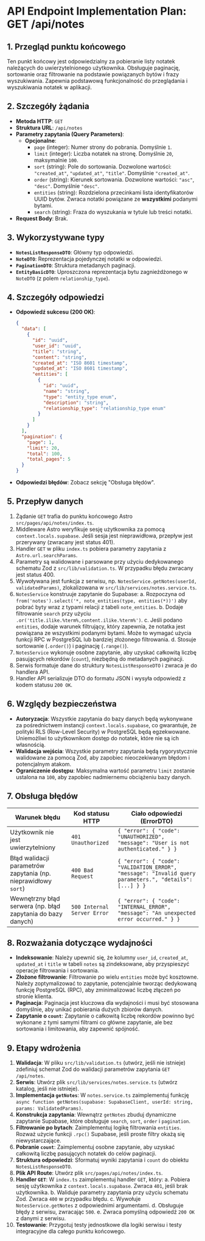 # API Endpoint Implementation Plan: GET /api/notes

## 1. Przegląd punktu końcowego
Ten punkt końcowy jest odpowiedzialny za pobieranie listy notatek należących do uwierzytelnionego użytkownika. Obsługuje paginację, sortowanie oraz filtrowanie na podstawie powiązanych bytów i frazy wyszukiwania. Zapewnia podstawową funkcjonalność do przeglądania i wyszukiwania notatek w aplikacji.

## 2. Szczegóły żądania
- **Metoda HTTP**: `GET`
- **Struktura URL**: `/api/notes`
- **Parametry zapytania (Query Parameters)**:
  - **Opcjonalne**:
    - `page` (integer): Numer strony do pobrania. Domyślnie `1`.
    - `limit` (integer): Liczba notatek na stronę. Domyślnie `20`, maksymalnie `100`.
    - `sort` (string): Pole do sortowania. Dozwolone wartości: `"created_at"`, `"updated_at"`, `"title"`. Domyślnie `"created_at"`.
    - `order` (string): Kierunek sortowania. Dozwolone wartości: `"asc"`, `"desc"`. Domyślnie `"desc"`.
    - `entities` (string): Rozdzielona przecinkami lista identyfikatorów UUID bytów. Zwraca notatki powiązane ze **wszystkimi** podanymi bytami.
    - `search` (string): Fraza do wyszukania w tytule lub treści notatki.
- **Request Body**: Brak.

## 3. Wykorzystywane typy
- **`NotesListResponseDTO`**: Główny typ odpowiedzi.
- **`NoteDTO`**: Reprezentacja pojedynczej notatki w odpowiedzi.
- **`PaginationDTO`**: Struktura metadanych paginacji.
- **`EntityBasicDTO`**: Uproszczona reprezentacja bytu zagnieżdżonego w `NoteDTO` (z polem `relationship_type`).

## 4. Szczegóły odpowiedzi
- **Odpowiedź sukcesu (200 OK)**:
  ```json
  {
    "data": [
      {
        "id": "uuid",
        "user_id": "uuid",
        "title": "string",
        "content": "string",
        "created_at": "ISO 8601 timestamp",
        "updated_at": "ISO 8601 timestamp",
        "entities": [
          {
            "id": "uuid",
            "name": "string",
            "type": "entity_type enum",
            "description": "string",
            "relationship_type": "relationship_type enum"
          }
        ]
      }
    ],
    "pagination": {
      "page": 1,
      "limit": 20,
      "total": 100,
      "total_pages": 5
    }
  }
  ```
- **Odpowiedzi błędów**: Zobacz sekcję "Obsługa błędów".

## 5. Przepływ danych
1.  Żądanie `GET` trafia do punktu końcowego Astro `src/pages/api/notes/index.ts`.
2.  Middleware Astro weryfikuje sesję użytkownika za pomocą `context.locals.supabase`. Jeśli sesja jest nieprawidłowa, przepływ jest przerywany (zwracany jest status 401).
3.  Handler `GET` w pliku `index.ts` pobiera parametry zapytania z `Astro.url.searchParams`.
4.  Parametry są walidowane i parsowane przy użyciu dedykowanego schematu Zod z `src/lib/validation.ts`. W przypadku błędu zwracany jest status 400.
5.  Wywoływana jest funkcja z serwisu, np. `NotesService.getNotes(userId, validatedParams)`, zlokalizowana w `src/lib/services/notes.service.ts`.
6.  `NotesService` konstruuje zapytanie do Supabase:
    a. Rozpoczyna od `from('notes').select('*, note_entities(type, entities(*))')` aby pobrać byty wraz z typami relacji z tabeli `note_entities`.
    b. Dodaje filtrowanie `search` przy użyciu `.or('title.ilike.%term%,content.ilike.%term%')`.
    c. Jeśli podano `entities`, dodaje warunek filtrujący, który zapewnia, że notatka jest powiązana ze wszystkimi podanymi bytami. Może to wymagać użycia funkcji RPC w PostgreSQL lub bardziej złożonego filtrowania.
    d. Stosuje sortowanie (`.order()`) i paginację (`.range()`).
7.  `NotesService` wykonuje osobne zapytanie, aby uzyskać całkowitą liczbę pasujących rekordów (`count`), niezbędną do metadanych paginacji.
8.  Serwis formatuje dane do struktury `NotesListResponseDTO` i zwraca je do handlera API.
9.  Handler API serializuje DTO do formatu JSON i wysyła odpowiedź z kodem statusu `200 OK`.

## 6. Względy bezpieczeństwa
- **Autoryzacja**: Wszystkie zapytania do bazy danych będą wykonywane za pośrednictwem instancji `context.locals.supabase`, co gwarantuje, że polityki RLS (Row-Level Security) w PostgreSQL będą egzekwowane. Uniemożliwi to użytkownikom dostęp do notatek, które nie są ich własnością.
- **Walidacja wejścia**: Wszystkie parametry zapytania będą rygorystycznie walidowane za pomocą Zod, aby zapobiec nieoczekiwanym błędom i potencjalnym atakom.
- **Ograniczenie dostępu**: Maksymalna wartość parametru `limit` zostanie ustalona na `100`, aby zapobiec nadmiernemu obciążeniu bazy danych.

## 7. Obsługa błędów
| Warunek błędu | Kod statusu HTTP | Ciało odpowiedzi (ErrorDTO) |
|---|---|---|
| Użytkownik nie jest uwierzytelniony | `401 Unauthorized` | `{ "error": { "code": "UNAUTHORIZED", "message": "User is not authenticated." } }` |
| Błąd walidacji parametrów zapytania (np. nieprawidłowy `sort`) | `400 Bad Request` | `{ "error": { "code": "VALIDATION_ERROR", "message": "Invalid query parameters.", "details": [...] } }` |
| Wewnętrzny błąd serwera (np. błąd zapytania do bazy danych) | `500 Internal Server Error` | `{ "error": { "code": "INTERNAL_ERROR", "message": "An unexpected error occurred." } }` |

## 8. Rozważania dotyczące wydajności
- **Indeksowanie**: Należy upewnić się, że kolumny `user_id`, `created_at`, `updated_at` i `title` w tabeli `notes` są zindeksowane, aby przyspieszyć operacje filtrowania i sortowania.
- **Złożone filtrowanie**: Filtrowanie po wielu `entities` może być kosztowne. Należy zoptymalizować to zapytanie, potencjalnie tworząc dedykowaną funkcję PostgreSQL (RPC), aby zminimalizować liczbę złączeń po stronie klienta.
- **Paginacja**: Paginacja jest kluczowa dla wydajności i musi być stosowana domyślnie, aby unikać pobierania dużych zbiorów danych.
- **Zapytanie o `count`**: Zapytanie o całkowitą liczbę rekordów powinno być wykonane z tymi samymi filtrami co główne zapytanie, ale bez sortowania i limitowania, aby zapewnić spójność.

## 9. Etapy wdrożenia
1.  **Walidacja**: W pliku `src/lib/validation.ts` (utwórz, jeśli nie istnieje) zdefiniuj schemat Zod do walidacji parametrów zapytania `GET /api/notes`.
2.  **Serwis**: Utwórz plik `src/lib/services/notes.service.ts` (utwórz katalog, jeśli nie istnieje).
3.  **Implementacja `getNotes`**: W `notes.service.ts` zaimplementuj funkcję `async function getNotes(supabase: SupabaseClient, userId: string, params: ValidatedParams)`.
4.  **Konstrukcja zapytania**: Wewnątrz `getNotes` zbuduj dynamiczne zapytanie Supabase, które obsługuje `search`, `sort`, `order` i `pagination`.
5.  **Filtrowanie po bytach**: Zaimplementuj logikę filtrowania `entities`. Rozważ użycie funkcji `.rpc()` Supabase, jeśli proste filtry okażą się niewystarczające.
6.  **Pobranie `count`**: Zaimplementuj osobne zapytanie, aby uzyskać całkowitą liczbę pasujących notatek do celów paginacji.
7.  **Struktura odpowiedzi**: Sformatuj wyniki zapytania i `count` do obiektu `NotesListResponseDTO`.
8.  **Plik API Route**: Utwórz plik `src/pages/api/notes/index.ts`.
9.  **Handler `GET`**: W `index.ts` zaimplementuj handler `GET`, który:
    a. Pobiera sesję użytkownika z `context.locals.supabase`. Zwraca `401`, jeśli brak użytkownika.
    b. Waliduje parametry zapytania przy użyciu schematu Zod. Zwraca `400` w przypadku błędu.
    c. Wywołuje `NotesService.getNotes` z odpowiednimi argumentami.
    d. Obsługuje błędy z serwisu, zwracając `500`.
    e. Zwraca pomyślną odpowiedź `200 OK` z danymi z serwisu.
10. **Testowanie**: Przygotuj testy jednostkowe dla logiki serwisu i testy integracyjne dla całego punktu końcowego.
